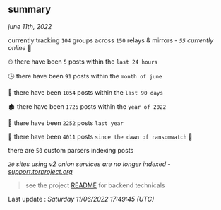 
## summary
_june 11th, 2022_

currently tracking `104` groups across `150` relays & mirrors - _`55` currently online_ 📡

⏲ there have been `5` posts within the `last 24 hours`

🕓 there have been `91` posts within the `month of june`

📅 there have been `1054` posts within the `last 90 days`

🏚 there have been `1725` posts within the `year of 2022`

🚀 there have been `2252` posts `last year`

🦕 there have been `4011` posts `since the dawn of ransomwatch` 🐣

there are `50` custom parsers indexing posts

_`20` sites using v2 onion services are no longer indexed - [support.torproject.org](https://support.torproject.org/onionservices/v2-deprecation/)_

> see the project [README](https://github.com/jmousqueton/ransomwatch#readme) for backend technicals



Last update : _Saturday 11/06/2022 17:49:45 (UTC)_

